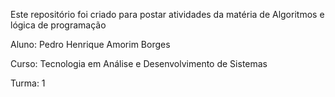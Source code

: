 Este repositório foi criado para postar atividades da matéria de Algoritmos e lógica de programação

Aluno: Pedro Henrique Amorim Borges

Curso: Tecnologia em Análise e Desenvolvimento de Sistemas

Turma: 1
